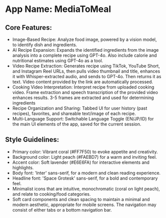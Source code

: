 # **App Name**: MediaToMeal

## Core Features:

- Image-Based Recipe: Analyze food image, powered by a vision model, to identify dish and ingredients.
- AI Recipe Expansion: Expands the identified ingredients from the image analysis into a complete recipe using GPT-4o. Also include calorie and nutritional estimates using GPT-4o as a tool.
- Video Recipe Extraction: Generates recipe using TikTok, YouTube Short, and Instagram Reel URLs, then pulls video thumbnail and title, enhances it with Whisper-extracted audio, and sends to GPT-4o. Then returns it as text. Video content provided by the link are automatically processed.
- Cooking Video Interpretation: Interpret recipe from uploaded cooking video. Frame extraction and speech transcription of the provided video enhances results. 3-5 frames are extracted and used for determining ingredients
- Recipe Organization and Sharing: Tabbed UI for user history (past recipes), favorites, and shareable text/image of each recipe.
- Multi-Language Support: Switchable Language Toggle (EN/JP/ID) for the main UI elements of the app, saved for the current session.

## Style Guidelines:

- Primary color: Vibrant coral (#FF7F50) to evoke appetite and creativity.
- Background color: Light peach (#FAEBD7) for a warm and inviting feel.
- Accent color: Soft lavender (#E6E6FA) for interactive elements and highlights.
- Body font: 'Inter' sans-serif, for a modern and clean reading experience.
- Headline font: 'Space Grotesk' sans-serif, for a bold and contemporary feel.
- Minimalist icons that are intuitive, monochromatic (coral on light peach), and relate to cooking/food categories.
- Soft card components and clean spacing to maintain a minimal and modern aesthetic, appropriate for mobile screens. The navigation may consist of either tabs or a bottom navigation bar.